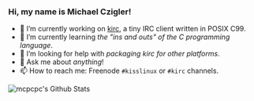 ### Hi, my name is Michael Czigler! 

- 🐧 I’m currently working on [kirc](https://github.com/mcpcpc/kirc), a tiny IRC client written in POSIX C99.
- 🌱 I’m currently learning _the "ins and outs" of the C programming language_.
- 🤔 I’m looking for help with _packaging kirc for other platforms_.
- 💬 Ask me about _anything_!
- 📫 How to reach me: Freenode `#kisslinux` or `#kirc` channels.

<img align="left" alt="mcpcpc's Github Stats" src="https://github-readme-stats.vercel.app/api?username=mcpcpc&show_icons=true&hide_border=true" />
